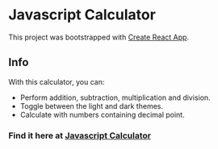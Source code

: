 # Javascript Calculator

This project was bootstrapped with [Create React App](https://github.com/facebook/create-react-app).

## Info

With this calculator, you can:

- Perform addition, subtraction, multiplication and division.
- Toggle between the light and dark themes.
- Calculate with numbers containing decimal point.

### Find it here at [Javascript Calculator](https://Sotonye0808.github.io/javascriptCalculator)
